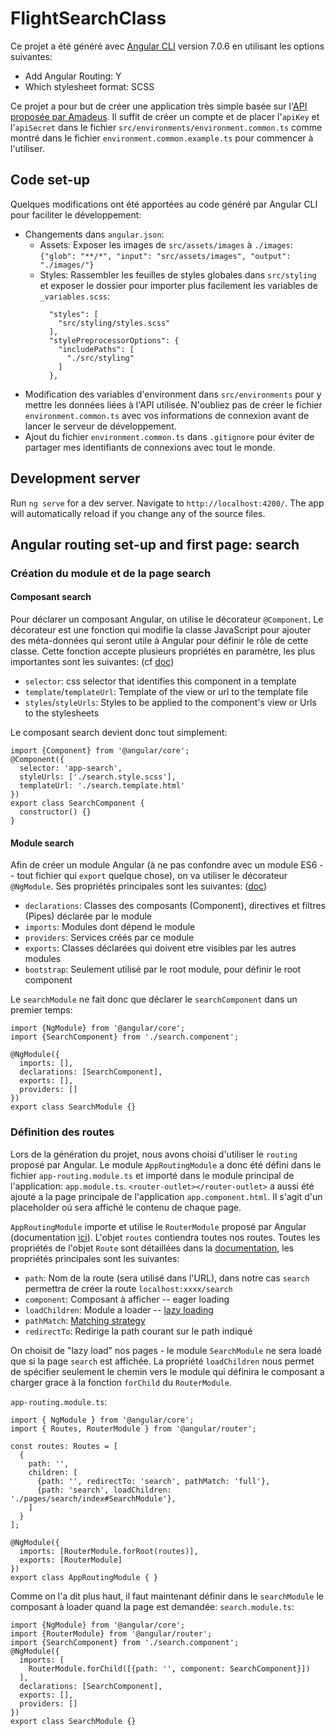 # FlightSearchClass

Ce projet a été généré avec [Angular CLI](https://github.com/angular/angular-cli) version 7.0.6 en utilisant les options suivantes:
- Add Angular Routing: Y
- Which stylesheet format: SCSS

Ce projet a pour but de créer une application très simple basée sur l'[API proposée par Amadeus](https://developers.amadeus.com/). Il suffit de créer un compte et de placer l'`apiKey` et l'`apiSecret` dans le fichier `src/environments/environment.common.ts` comme montré dans le fichier `environment.common.example.ts` pour commencer à l'utiliser.

## Code set-up

Quelques modifications ont été apportées au code généré par Angular CLI pour faciliter le développement:
- Changements dans `angular.json`:
  - Assets: Exposer les images de `src/assets/images` à `./images`: `{"glob": "**/*", "input": "src/assets/images", "output": "./images/"}`
  - Styles: Rassembler les feuilles de styles globales dans `src/styling` et exposer le dossier pour importer plus facilement les variables de `_variables.scss`:
    ```
      "styles": [
        "src/styling/styles.scss"
      ],
      "stylePreprocessorOptions": {
        "includePaths": [
          "./src/styling"
        ]
      },
    ```
- Modification des variables d'environment dans `src/environments` pour y mettre les données liées à l'API utilisée. N'oubliez pas de créer le fichier `environment.common.ts` avec vos informations de connexion avant de lancer le serveur de développement.
- Ajout du fichier `environment.common.ts` dans `.gitignore` pour éviter de partager mes identifiants de connexions avec tout le monde.

## Development server

Run `ng serve` for a dev server. Navigate to `http://localhost:4200/`. The app will automatically reload if you change any of the source files.

## Angular routing set-up and first page: search

### Création du module et de la page search

#### Composant search

Pour déclarer un composant Angular, on utilise le décorateur `@Component`.
Le décorateur est une fonction qui modifie la classe JavaScript pour ajouter des méta-données qui seront utile à Angular pour définir le rôle de cette classe.
Cette fonction accepte plusieurs propriétés en paramètre, les plus importantes sont les suivantes: (cf [doc](https://angular.io/api/core/Component))
- `selector`: css selector that identifies this component in a template
- `template`/`templateUrl`: Template of the view or url to the template file
- `styles`/`styleUrls`: Styles to be applied to the component's view or Urls to the stylesheets

Le composant search devient donc tout simplement:
```
import {Component} from '@angular/core';
@Component({
  selector: 'app-search',
  styleUrls: ['./search.style.scss'],
  templateUrl: './search.template.html'
})
export class SearchComponent {
  constructor() {}
}
```

#### Module search

Afin de créer un module Angular (à ne pas confondre avec un module ES6 -- tout fichier qui `export` quelque chose), on va utiliser le décorateur `@NgModule`.
Ses propriétés principales sont les suivantes: ([doc](https://angular.io/api/core/NgModule))
- `declarations`: Classes des composants (Component), directives et filtres (Pipes) déclarée par le module
- `imports`: Modules dont dépend le module
- `providers`: Services créés par ce module
- `exports`: Classes déclarées qui doivent etre visibles par les autres modules
- `bootstrap`: Seulement utilisé par le root module, pour définir le root component

Le `searchModule` ne fait donc que déclarer le `searchComponent` dans un premier temps:
```
import {NgModule} from '@angular/core';
import {SearchComponent} from './search.component';

@NgModule({
  imports: [],
  declarations: [SearchComponent],
  exports: [],
  providers: []
})
export class SearchModule {}
```

### Définition des routes

Lors de la génération du projet, nous avons choisi d'utiliser le `routing` proposé par Angular. Le module `AppRoutingModule` a donc été défini dans le fichier `app-routing.module.ts` et importé dans le module principal de l'application: `app.module.ts`. `<router-outlet></router-outlet>` a aussi été ajouté a la page principale de l'application `app.component.html`. Il s'agit d'un placeholder oú sera affiché le contenu de chaque page.

`AppRoutingModule` importe et utilise le `RouterModule` proposé par Angular (documentation [ici](https://angular.io/api/router/RouterModule)).
L'objet `routes` contiendra toutes nos routes. Toutes les propriétés de l'objet `Route` sont détaillées dans la [documentation](https://angular.io/api/router/Routes#description), les propriétés principales sont les suivantes:
- `path`: Nom de la route (sera utilisé dans l'URL), dans notre cas `search` permettra de créer la route `localhost:xxxx/search`
- `component`: Composant à afficher -- eager loading
- `loadChildren`: Module a loader -- [lazy loading](https://angular.io/api/router/Routes#lazy-loading)
- `pathMatch`: [Matching strategy](https://angular.io/api/router/Routes#matching-strategy)
- `redirectTo`: Redirige la path courant sur le path indiqué

On choisit de "lazy load" nos pages - le module `SearchModule` ne sera loadé que si la page `search` est affichée. La propriété `loadChildren` nous permet de spécifier seulement le chemin vers le module qui définira le composant a charger grace à la fonction `forChild` du `RouterModule`.

`app-routing.module.ts`:
```
import { NgModule } from '@angular/core';
import { Routes, RouterModule } from '@angular/router';

const routes: Routes = [
  {
    path: '',
    children: [
      {path: '', redirectTo: 'search', pathMatch: 'full'},
      {path: 'search', loadChildren: './pages/search/index#SearchModule'},
    ]
  }
];

@NgModule({
  imports: [RouterModule.forRoot(routes)],
  exports: [RouterModule]
})
export class AppRoutingModule { }
```

Comme on l'a dit plus haut, il faut maintenant définir dans le `searchModule` le composant à loader quand la page est demandée:
`search.module.ts`:
```
import {NgModule} from '@angular/core';
import {RouterModule} from '@angular/router';
import {SearchComponent} from './search.component';
@NgModule({
  imports: [
    RouterModule.forChild([{path: '', component: SearchComponent}])
  ],
  declarations: [SearchComponent],
  exports: [],
  providers: []
})
export class SearchModule {}
```